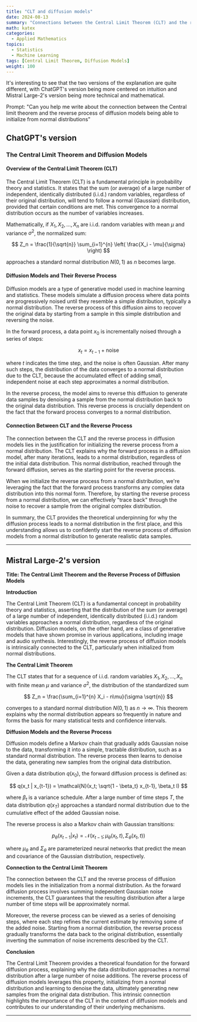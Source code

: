 ```yaml
---
title: "CLT and diffusion models"
date: 2024-08-13
summary: "Connections between the Central Limit Theorem (CLT) and the reverse process of diffusion models being able to initialize from normal (Gaussian) distributions."
math: katex
categories:
  - Applied Mathematics
topics:
  - Statistics
  - Machine Learning
tags: [Central Limit Theorem, Diffusion Models]
weight: 100
---
```


It's interesting to see that the two versions of the explanation are quite different, with ChatGPT's version being more centered on intuition and Mistral Large-2's version being more technical and mathematical.

Prompt: "Can you help me write about the connection between the Central limit theorem and the reverse process of diffusion models being able to initialize from normal distributions"


## ChatGPT's version

### The Central Limit Theorem and Diffusion Models

#### Overview of the Central Limit Theorem (CLT)

The Central Limit Theorem (CLT) is a fundamental principle in probability theory and statistics. It states that the sum (or average) of a large number of independent, identically distributed (i.i.d.) random variables, regardless of their original distribution, will tend to follow a normal (Gaussian) distribution, provided that certain conditions are met. This convergence to a normal distribution occurs as the number of variables increases.

Mathematically, if $X_1, X_2, \dots, X_n$ are i.i.d. random variables with mean $\mu$ and variance $\sigma^2$, the normalized sum:

$$
Z_n = \frac{1}{\sqrt{n}} \sum_{i=1}^{n} \left( \frac{X_i - \mu}{\sigma} \right)
$$

approaches a standard normal distribution $N(0,1)$ as $n$ becomes large.

#### Diffusion Models and Their Reverse Process

Diffusion models are a type of generative model used in machine learning and statistics. These models simulate a diffusion process where data points are progressively noised until they resemble a simple distribution, typically a normal distribution. The reverse process of this diffusion aims to recover the original data by starting from a sample in this simple distribution and reversing the noise.

In the forward process, a data point $x_0$ is incrementally noised through a series of steps:

$$
x_t = x_{t-1} + \text{noise}
$$

where $t$ indicates the time step, and the noise is often Gaussian. After many such steps, the distribution of the data converges to a normal distribution due to the CLT, because the accumulated effect of adding small, independent noise at each step approximates a normal distribution.

In the reverse process, the model aims to reverse this diffusion to generate data samples by denoising a sample from the normal distribution back to the original data distribution. This reverse process is crucially dependent on the fact that the forward process converges to a normal distribution.

#### Connection Between CLT and the Reverse Process

The connection between the CLT and the reverse process in diffusion models lies in the justification for initializing the reverse process from a normal distribution. The CLT explains why the forward process in a diffusion model, after many iterations, leads to a normal distribution, regardless of the initial data distribution. This normal distribution, reached through the forward diffusion, serves as the starting point for the reverse process.

When we initialize the reverse process from a normal distribution, we're leveraging the fact that the forward process transforms any complex data distribution into this normal form. Therefore, by starting the reverse process from a normal distribution, we can effectively "trace back" through the noise to recover a sample from the original complex distribution.

In summary, the CLT provides the theoretical underpinning for why the diffusion process leads to a normal distribution in the first place, and this understanding allows us to confidently start the reverse process of diffusion models from a normal distribution to generate realistic data samples.

---


## Mistral Large-2's version


**Title: The Central Limit Theorem and the Reverse Process of Diffusion Models**

**Introduction**

The Central Limit Theorem (CLT) is a fundamental concept in probability theory and statistics, asserting that the distribution of the sum (or average) of a large number of independent, identically distributed (i.i.d.) random variables approaches a normal distribution, regardless of the original distribution. Diffusion models, on the other hand, are a class of generative models that have shown promise in various applications, including image and audio synthesis. Interestingly, the reverse process of diffusion models is intrinsically connected to the CLT, particularly when initialized from normal distributions.

**The Central Limit Theorem**

The CLT states that for a sequence of i.i.d. random variables $X_1, X_2, \ldots, X_n$ with finite mean $\mu$ and variance $\sigma^2$, the distribution of the standardized sum

$$
Z_n = \frac{\sum_{i=1}^{n} X_i - n\mu}{\sigma \sqrt{n}}
$$

converges to a standard normal distribution $N(0, 1)$ as $n \to \infty$. This theorem explains why the normal distribution appears so frequently in nature and forms the basis for many statistical tests and confidence intervals.

**Diffusion Models and the Reverse Process**

Diffusion models define a Markov chain that gradually adds Gaussian noise to the data, transforming it into a simple, tractable distribution, such as a standard normal distribution. The reverse process then learns to denoise the data, generating new samples from the original data distribution.

Given a data distribution $q(x_0)$, the forward diffusion process is defined as:

$$
q(x_t | x_{t-1}) = \mathcal{N}(x_t; \sqrt{1 - \beta_t} x_{t-1}, \beta_t I)
$$

where $\beta_t$ is a variance schedule. After a large number of time steps $T$, the data distribution $q(x_T)$ approaches a standard normal distribution due to the cumulative effect of the added Gaussian noise.

The reverse process is also a Markov chain with Gaussian transitions:

$$
p_\theta(x_{t-1} | x_t) = \mathcal{N}(x_{t-1}; \mu_\theta(x_t, t), \Sigma_\theta(x_t, t))
$$

where $\mu_\theta$ and $\Sigma_\theta$ are parameterized neural networks that predict the mean and covariance of the Gaussian distribution, respectively.

**Connection to the Central Limit Theorem**

The connection between the CLT and the reverse process of diffusion models lies in the initialization from a normal distribution. As the forward diffusion process involves summing independent Gaussian noise increments, the CLT guarantees that the resulting distribution after a large number of time steps will be approximately normal.

Moreover, the reverse process can be viewed as a series of denoising steps, where each step refines the current estimate by removing some of the added noise. Starting from a normal distribution, the reverse process gradually transforms the data back to the original distribution, essentially inverting the summation of noise increments described by the CLT.

**Conclusion**

The Central Limit Theorem provides a theoretical foundation for the forward diffusion process, explaining why the data distribution approaches a normal distribution after a large number of noise additions. The reverse process of diffusion models leverages this property, initializing from a normal distribution and learning to denoise the data, ultimately generating new samples from the original data distribution. This intrinsic connection highlights the importance of the CLT in the context of diffusion models and contributes to our understanding of their underlying mechanisms.

---